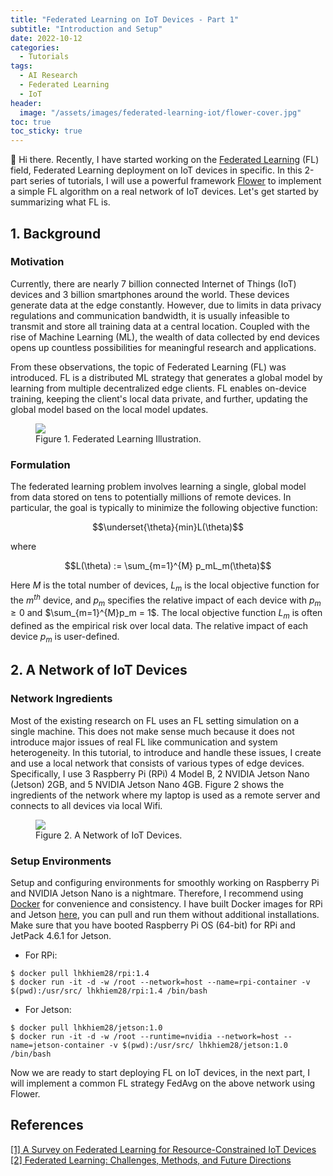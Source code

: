 ```yaml
---
title: "Federated Learning on IoT Devices - Part 1"
subtitle: "Introduction and Setup"
date: 2022-10-12
categories: 
  - Tutorials
tags: 
  - AI Research
  - Federated Learning
  - IoT
header: 
  image: "/assets/images/federated-learning-iot/flower-cover.jpg"
toc: true
toc_sticky: true
---
```


👋 Hi there. Recently, I have started working on the [Federated Learning](https://en.wikipedia.org/wiki/Federated_learning) (FL) field, Federated Learning deployment on IoT devices in specific. In this 2-part series of tutorials, I will use a powerful framework [Flower](https://flower.dev/) to implement a simple FL algorithm on a real network of IoT devices. Let's get started by summarizing what FL is. 

## 1. Background

### Motivation
Currently, there are nearly 7 billion connected Internet of Things (IoT) devices and 3 billion smartphones around the world. These devices generate data at the edge constantly. However, due to limits in data privacy regulations and communication bandwidth, it is usually infeasible to transmit and store all training data at a central location. Coupled with the rise of Machine Learning (ML), the wealth of data collected by end devices opens up countless possibilities for meaningful research and applications. 

From these observations, the topic of Federated Learning (FL) was introduced. FL is a distributed ML strategy that generates a global model by learning from multiple decentralized edge clients. FL enables on-device training, keeping the client's local data private, and further, updating the global model based on the local model updates. 

<figure class="align-center">
  <img src="{{ site.url }}{{ site.baseurl }}/assets/images/federated-learning-iot/flower.jpg">
  <figcaption>Figure 1. Federated Learning Illustration. </figcaption>
</figure>

### Formulation
The federated learning problem involves learning a single, global model from data stored on tens to potentially millions of remote devices. In particular, the goal is typically to minimize the following objective function: 

$$\underset{\theta}{min}L(\theta)$$

where

$$L(\theta) := \sum_{m=1}^{M} p_mL_m(\theta)$$

Here $M$ is the total number of devices, $L_m$ is the local objective function for the $m^{th}$ device, and $p_m$ specifies the relative impact of each device with $p_m \geq 0$ and $\sum_{m=1}^{M}p_m = 1$. The local objective function $L_m$ is often defined as the empirical risk over local data. The relative impact of each device $p_m$ is user-defined. 

## 2. A Network of IoT Devices

### Network Ingredients
Most of the existing research on FL uses an FL setting simulation on a single machine. This does not make sense much because it does not introduce major issues of real FL like communication and system heterogeneity. In this tutorial, to introduce and handle these issues, I create and use a local network that consists of various types of edge devices. Specifically, I use 3 Raspberry Pi (RPi) 4 Model B, 2 NVIDIA Jetson Nano (Jetson) 2GB, and 5 NVIDIA Jetson Nano 4GB. Figure 2 shows the ingredients of the network where my laptop is used as a remote server and connects to all devices via local Wifi. 

<figure class="align-center">
  <img src="{{ site.url }}{{ site.baseurl }}/assets/images/federated-learning-iot/network.jpg">
  <figcaption>Figure 2. A Network of IoT Devices. </figcaption>
</figure>

### Setup Environments
Setup and configuring environments for smoothly working on Raspberry Pi and NVIDIA Jetson Nano is a nightmare. Therefore, I recommend using [Docker](https://docs.docker.com/) for convenience and consistency. I have built Docker images for RPi and Jetson [here](https://hub.docker.com/repositories), you can pull and run them without additional installations. Make sure that you have booted Raspberry Pi OS (64-bit) for RPi and JetPack 4.6.1 for Jetson. 
* For RPi: 
```
$ docker pull lhkhiem28/rpi:1.4
$ docker run -it -d -w /root --network=host --name=rpi-container -v $(pwd):/usr/src/ lhkhiem28/rpi:1.4 /bin/bash
```
* For Jetson: 
```
$ docker pull lhkhiem28/jetson:1.0
$ docker run -it -d -w /root --runtime=nvidia --network=host --name=jetson-container -v $(pwd):/usr/src/ lhkhiem28/jetson:1.0 /bin/bash
```

Now we are ready to start deploying FL on IoT devices, in the next part, I will implement a common FL strategy FedAvg on the above network using Flower. 

## References
[[1] A Survey on Federated Learning for Resource-Constrained IoT Devices](https://ieeexplore.ieee.org/document/9475501)<br>
[[2] Federated Learning: Challenges, Methods, and Future Directions](https://blog.ml.cmu.edu/2019/11/12/federated-learning-challenges-methods-and-future-directions/)<br>